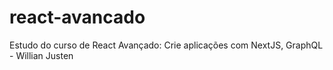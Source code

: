 # react-avancado
Estudo do curso de React Avançado: Crie aplicações com NextJS, GraphQL  - Willian Justen
